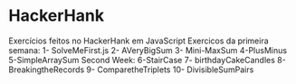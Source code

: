 # HackerHank
Exercícios feitos no HackerHank em JavaScript
Exercicos da primeira semana:
1- SolveMeFirst.js 2- AVeryBigSum 3- Mini-MaxSum 4-PlusMinus 5-SimpleArraySum
Second Week:
6-StairCase 7- birthdayCakeCandles 8- BreakingtheRecords 9- ComparetheTriplets 10- DivisibleSumPairs
